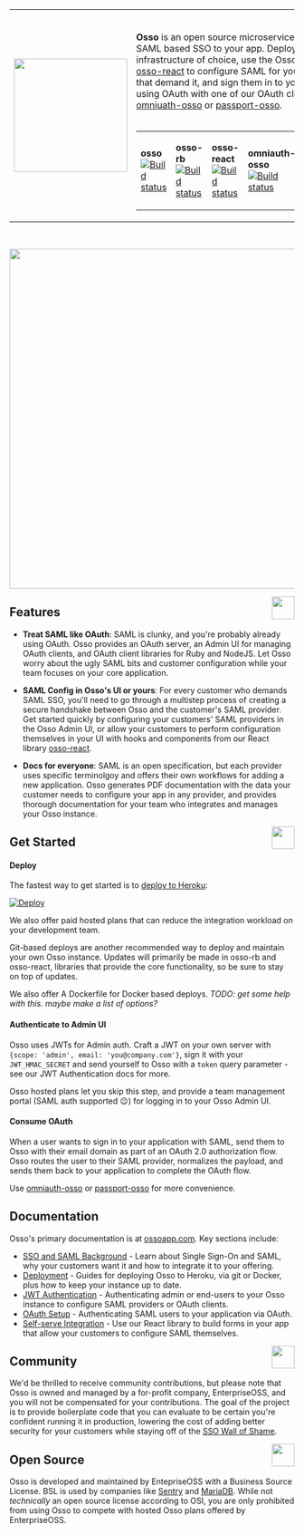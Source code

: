 <table>
  <tr>
    <td>
      <img width="200"  src="https://github.com/enterprise-oss/osso/blob/main/public/favicon/android-chrome-512x512.png?raw=true" />
    </td>
    <td><br/>
    
**Osso** is an open source microservice for adding SAML based SSO to your app. Deploy Osso to your infrastructure of choice, use the Osso Admin UI or [osso-react](https://github.com/enterprise-oss/osso-react) to configure SAML for your customers that demand it, and sign them in to your application using OAuth with one of our OAuth client libraries, [omniuath-osso](https://github.com/enterprise-oss/omniauth-osso) or [passport-osso](https://github.com/enterprise-oss/omniauth-osso).
<br/><br/>
<table>
  <tr>
    <td>

**osso** <br/> [![Build status](https://badge.buildkite.com/7e933f15ee68031e7bd2da5f0f5fcff77c7a2898911507de2a.svg?branch=main)](https://buildkite.com/enterpriseoss/osso)
</td>
<td>
    
**osso-rb** <br/> [![Build status](https://badge.buildkite.com/0e01845bdd51be4131b9cbd496d9caa39cd48f171fc2d9a9ca.svg?branch=main)](https://buildkite.com/enterpriseoss/osso-rb)
</td>

<td>
    
**osso-react** <br/> [![Build status](https://badge.buildkite.com/3ef31f87d8369e801ccdfde95f3e25dce4ba791a0f6dac288e.svg?branch=main)](https://buildkite.com/enterpriseoss/osso-react)
</td>
<td>
    
**omniauth-osso** <br/> [![Build status](https://badge.buildkite.com/3ef31f87d8369e801ccdfde95f3e25dce4ba791a0f6dac288e.svg?branch=main)](https://buildkite.com/enterpriseoss/osso-react)
</td>
<td>
    
**passport-osso** <br/> [![Build status](https://badge.buildkite.com/3ef31f87d8369e801ccdfde95f3e25dce4ba791a0f6dac288e.svg?branch=main)](https://buildkite.com/enterpriseoss/osso-react)
</td>
</tr>
</table>
</td>
  </tr>
</table>
<br>
<p align="center">
  <img width="600px" src="https://raw.githubusercontent.com/ksensehq/eventnative/master/artwork/en-video.gif" />
</p>



<a href="#"><img align="right" src="https://raw.githubusercontent.com/ksensehq/eventnative/master/artwork/feat-n.png" width="40px" /></a>



## Features
 * **Treat SAML like OAuth**: SAML is clunky, and you're probably already using OAuth. Osso provides an OAuth server, an Admin UI for managing OAuth clients, and OAuth client libraries for Ruby and NodeJS. Let Osso worry about the ugly SAML bits and customer configuration while your team focuses on your core application.
 
 * **SAML Config in Osso's UI or yours**: For every customer who demands SAML SSO, you'll need to go through a multistep process of creating a secure handshake between Osso and the customer's SAML provider. Get started quickly by configuring your customers' SAML providers in the Osso Admin UI, or allow your customers to perform configuration themselves in your UI with hooks and components from our React library [osso-react](https://github.com/enterprise-oss/osso-react).
 
 * **Docs for everyone**: SAML is an open specification, but each provider uses specific terminolgoy and offers their own workflows for adding a new application. Osso generates PDF documentation with the data your customer needs to configure your app in any provider, and provides thorough documentation for your team who integrates and manages your Osso instance.


<a href="#">
  <img align="right" src="https://raw.githubusercontent.com/ksensehq/eventnative/master/artwork/quick-n.png" width="40px">
</a>

## Get Started

#### Deploy
The fastest way to get started is to [deploy to Heroku](https://docs.eventnative.dev/deployment/deploy-on-heroku):

[![Deploy](https://www.herokucdn.com/deploy/button.svg)](https://heroku.com/deploy)

We also offer paid hosted plans that can reduce the integration workload on your development team.

Git-based deploys are another recommended way to deploy and maintain your own Osso instance. Updates will primarily be made in osso-rb and osso-react, libraries that provide the core functionality, so be sure to stay on top of updates.

We also offer A Dockerfile for Docker based deploys. *TODO: get some help with this. maybe make a list of options?*

#### Authenticate to Admin UI

Osso uses JWTs for Admin auth. Craft a JWT on your own server with `{scope: 'admin', email: 'you@company.com'}`, sign it with your `JWT_HMAC_SECRET` and send yourself to Osso with a `token` query parameter - see our JWT Authentication docs for more.

Osso hosted plans let you skip this step, and provide a team management portal (SAML auth supported 😉) for logging in to your Osso Admin UI.

#### Consume OAuth

When a user wants to sign in to your application with SAML, send them to Osso with their email domain as part of an OAuth 2.0 authorization flow. Osso routes the user to their SAML provider, normalizes the payload, and sends them back to your application to complete the OAuth flow.

Use [omniauth-osso](https://github.com/enterprise-oss/omniauth-osso) or [passport-osso](https://github.com/enterprise-oss/omniauth-osso) for more convenience.

## Documentation

Osso's primary documentation is at [ossoapp.com](https://ossoapp.com). Key sections include:
* [SSO and SAML Background](https://docs.eventnative.dev/scaling-eventnative) - Learn about Single Sign-On and SAML, why your customers want it and how to integrate it to your offering. 
 * [Deployment](https://docs.eventnative.dev/deployment) - Guides for deploying Osso to Heroku, via git or Docker, plus how to keep your instance up to date.
 * [JWT Authentication](https://docs.eventnative.dev/configuration) - Authenticating admin or end-users to your Osso instance to configure SAML providers or OAuth clients.
 * [OAuth Setup](https://docs.eventnative.dev/configuration) - Authenticating SAML users to your application via OAuth.  
 * [Self-serve Integration](https://docs.eventnative.dev/geo-data-resolution) - Use our React library to build forms in your app that allow your customers to configure SAML themselves.
 
 

<a href="#"><img align="right" src="https://raw.githubusercontent.com/ksensehq/eventnative/master/artwork/com-n.png" width="40px" /></a>
##  Community
We'd be thrilled to receive community contributions, but please note that Osso is owned and managed by a for-profit company, EnterpriseOSS, and you will not be compensated for your contributions. The goal of the project is to provide boilerplate code that you can evaluate to be certain you're confident running it in production, lowering the cost of adding better security for your customers while staying off of the [SSO Wall of Shame](https://sso.tax/).

<a href="#"><img align="right" src="https://raw.githubusercontent.com/ksensehq/eventnative/bb6a40cc5f0a84d29b270f510ea4f632f3314e71/artwork/ksense-logo.svg" width="40px" /></a>
## Open Source

Osso is developed and maintained by EntepriseOSS with a Business Source License. BSL is used by companies like [Sentry](https://sentry.io/_/open-source/) and [MariaDB](https://mariadb.com/bsl-faq-mariadb/). While not _technically_ an open source license according to OSI, you are only prohibited from using Osso to compete with hosted Osso plans offered by EnterpriseOSS.